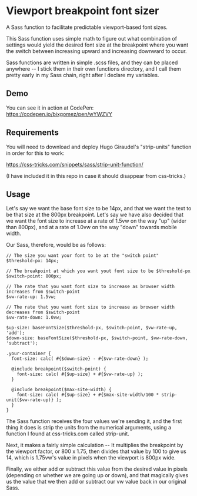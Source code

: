 # Viewport breakpoint font sizer
A Sass function to facilitate predictable viewport-based font sizes.

This Sass function uses simple math to figure out what combination of settings would yield the desired font size at the breakpoint where you want the switch between increasing upward and increasing downward to occur.

Sass functions are written in simple .scss files, and they can be placed anywhere -- I stick them in their own functions directory, and I call them pretty early in my Sass chain, right after I declare my variables. 

## Demo
You can see it in action at CodePen: https://codepen.io/bixgomez/pen/wYWZVY

## Requirements
You will need to download and deploy Hugo Giraudel's "strip-units" function in order for this to work:

https://css-tricks.com/snippets/sass/strip-unit-function/

(I have included it in this repo in case it should disappear from css-tricks.)

## Usage
Let's say we want the base font size to be 14px, and that we want the text to be that size at the 800px breakpoint.  Let's say we have also decided that we want the font size to increase at a rate of 1.5vw on the way "up" (wider than 800px), and at a rate of 1.0vw on the way "down" towards mobile width.

Our Sass, therefore, would be as follows:

```
// The size you want your font to be at the "switch point"
$threshold-px: 14px;

// The breakpoint at which you want yout font size to be $threshold-px
$switch-point: 800px;

// The rate that you want font size to increase as browser width increases from $switch-point
$vw-rate-up: 1.5vw;

// The rate that you want font size to increase as browser width decreases from $switch-point
$vw-rate-down: 1.0vw;

$up-size: baseFontSize($threshold-px, $switch-point, $vw-rate-up, 'add');
$down-size: baseFontSize($threshold-px, $switch-point, $vw-rate-down, 'subtract');

.your-container {
  font-size: calc( #{$down-size} - #{$vw-rate-down} );

  @include breakpoint($switch-point) {
    font-size: calc( #{$up-size} + #{$vw-rate-up} );
  }

  @include breakpoint($max-site-width) {
    font-size: calc( #{$up-size} + #{$max-site-width/100 * strip-unit($vw-rate-up)} );
  }
}
```

The Sass function receives the four values we're sending it, and the first thing it does is strip the units from the numerical arguments, using a function I found at css-tricks.com called strip-unit.

Next, it makes a fairly simple calculation -- It multiplies the breakpoint by the viewport factor, or 800 x 1.75, then divides that value by 100 to give us 14, which is 1.75vw's value in pixels when the viewport is 800px wide.

Finally, we either add or subtract this value from the desired value in pixels (depending on whether we are going up or down), and that magically gives us the value that we then add or subtract our vw value back in our original Sass.
